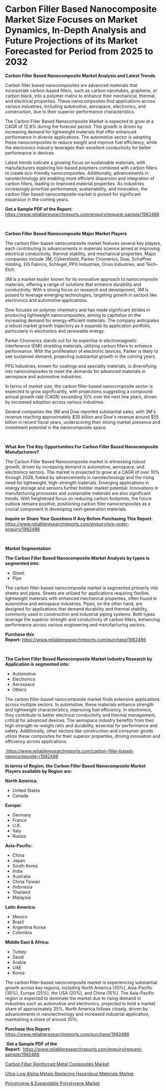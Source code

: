 <p><h1>Carbon Filler Based Nanocomposite Market Size Focuses on Market Dynamics, In-Depth Analysis and Future Projections of its Market Forecasted for Period from 2025 to 2032</h1></p><p><strong>Carbon Filler Based Nanocomposite Market Analysis and Latest Trends</strong></p>
<p><p>Carbon filler based nanocomposites are advanced materials that incorporate carbon-based fillers, such as carbon nanotubes, graphene, or carbon black, into a polymer matrix to enhance their mechanical, thermal, and electrical properties. These nanocomposites find applications across various industries, including automotive, aerospace, electronics, and construction, due to their superior performance characteristics.</p><p>The Carbon Filler Based Nanocomposite Market is expected to grow at a CAGR of 12.8% during the forecast period. This growth is driven by increasing demand for lightweight materials that offer enhanced performance in diverse applications. The automotive sector is adopting these nanocomposites to reduce weight and improve fuel efficiency, while the electronics industry leverages their excellent conductivity for better performance in devices.</p><p>Latest trends indicate a growing focus on sustainable materials, with manufacturers exploring bio-based polymers combined with carbon fillers to create eco-friendly nanocomposites. Additionally, advancements in nanotechnology are enabling more efficient dispersion and integration of carbon fillers, leading to improved material properties. As industries increasingly prioritize performance, sustainability, and innovation, the carbon filler based nanocomposite market is poised for significant expansion in the coming years.</p></p>
<p><strong>Get a Sample PDF of the Report:&nbsp;</strong> <a href="https://www.reliableresearchreports.com/enquiry/request-sample/1982486?utm_campaign=37&utm_medium=2&utm_source=Github&utm_content=ia&utm_term=04022025&utm_id=carbon-filler-based-nanocomposite">https://www.reliableresearchreports.com/enquiry/request-sample/1982486</a></p>
<p>&nbsp;</p>
<p><strong>Carbon Filler Based Nanocomposite Major Market Players</strong></p>
<p><p>The carbon filler-based nanocomposite market features several key players, each contributing to advancements in materials science aimed at improving electrical conductivity, thermal stability, and mechanical properties. Major companies include 3M, Cybershield, Parker Chomerics, Dow, Schaffner Holding, EIS Fabrico, Schlegel, PPG Industries, Orion Industries, and Tech-Etch.</p><p>3M is a market leader known for its innovative approach to nanocomposite materials, offering a range of solutions that enhance durability and conductivity. With a strong focus on research and development, 3M is poised to leverage emerging technologies, targeting growth in sectors like electronics and automotive applications.</p><p>Dow focuses on polymer chemistry and has made significant strides in producing lightweight nanocomposites, aiming to capitalize on the increasing demand for energy-efficient materials. The company anticipates a robust market growth trajectory as it expands its application portfolio, particularly in electronics and renewable energy.</p><p>Parker Chomerics stands out for its expertise in electromagnetic interference (EMI) shielding materials, utilizing carbon fillers to enhance performance. With the proliferation of electronic devices, Parker is likely to see sustained demand, projecting substantial growth in the coming years.</p><p>PPG Industries, known for coatings and specialty materials, is diversifying into nanocomposites to meet the demands for advanced materials in aerospace and automotive industries. </p><p>In terms of market size, the carbon filler-based nanocomposite sector is expected to grow significantly, with projections suggesting a compound annual growth rate (CAGR) exceeding 10% over the next few years, driven by increased adoption across various industries.</p><p>Several companies like 3M and Dow reported substantial sales, with 3M's revenue reaching approximately $35 billion and Dow's revenue around $55 billion in recent fiscal years, underscoring their strong market presence and investment potential in the nanocomposite space.</p></p>
<p>&nbsp;</p>
<p><strong>What Are The Key Opportunities For Carbon Filler Based Nanocomposite Manufacturers?</strong></p>
<p><p>The Carbon Filler Based Nanocomposite market is witnessing robust growth, driven by increasing demand in automotive, aerospace, and electronics sectors. The market is projected to grow at a CAGR of over 10% through 2028, fueled by advancements in nanotechnology and the rising need for lightweight, high-strength materials. Emerging applications in energy storage and sensors further bolster market potential. Innovations in manufacturing processes and sustainable materials are also significant trends. With heightened focus on reducing carbon footprints, the future outlook remains positive, positioning carbon filler nanocomposites as a crucial component in developing next-generation materials.</p></p>
<p><strong>Inquire or Share Your Questions If Any Before Purchasing This Report:</strong> <a href="https://www.reliableresearchreports.com/enquiry/pre-order-enquiry/1982486?utm_campaign=37&utm_medium=2&utm_source=Github&utm_content=ia&utm_term=04022025&utm_id=carbon-filler-based-nanocomposite">https://www.reliableresearchreports.com/enquiry/pre-order-enquiry/1982486</a></p>
<p>&nbsp;</p>
<p><strong>Market Segmentation</strong></p>
<p><strong>The Carbon Filler Based Nanocomposite Market Analysis by types is segmented into:</strong></p>
<p><ul><li>Sheet</li><li>Pipe</li></ul></p>
<p><p>The carbon filler-based nanocomposite market is segmented primarily into sheets and pipes. Sheets are utilized for applications requiring flexible, lightweight materials with enhanced mechanical properties, often found in automotive and aerospace industries. Pipes, on the other hand, are designed for applications that demand durability and thermal stability, commonly used in construction and industrial piping systems. Both types leverage the superior strength and conductivity of carbon fillers, enhancing performance across various engineering and manufacturing sectors.</p></p>
<p><strong>Purchase this Report:&nbsp;</strong><a href="https://www.reliableresearchreports.com/purchase/1982486?utm_campaign=37&utm_medium=2&utm_source=Github&utm_content=ia&utm_term=04022025&utm_id=carbon-filler-based-nanocomposite">https://www.reliableresearchreports.com/purchase/1982486</a></p>
<p>&nbsp;</p>
<p><strong>The Carbon Filler Based Nanocomposite Market Industry Research by Application is segmented into:</strong></p>
<p><ul><li>Automotive</li><li>Electronics</li><li>Aerospace</li><li>Others</li></ul></p>
<p><p>The carbon filler-based nanocomposite market finds extensive applications across multiple sectors. In automotive, these materials enhance strength and lightweight characteristics, improving fuel efficiency. In electronics, they contribute to better electrical conductivity and thermal management, critical for advanced devices. The aerospace industry benefits from their high strength-to-weight ratio and durability, essential for performance and safety. Additionally, other sectors like construction and consumer goods utilize these composites for their superior properties, driving innovation and efficiency across applications.</p></p>
<p><a href="https://www.reliableresearchreports.com/carbon-filler-based-nanocomposite-r1982486?utm_campaign=37&utm_medium=2&utm_source=Github&utm_content=ia&utm_term=04022025&utm_id=carbon-filler-based-nanocomposite">&nbsp;https://www.reliableresearchreports.com/carbon-filler-based-nanocomposite-r1982486</a></p>
<p><strong>In terms of Region, the Carbon Filler Based Nanocomposite Market Players available by Region are:</strong></p>
<p>
    <p> <strong> North America: </strong>
        <ul>
            <li>United States</li>
            <li>Canada</li>
        </ul>
        </p> 
    <p> <strong> Europe: </strong>
        <ul>
            <li>Germany</li>
            <li>France</li>
            <li>U.K.</li>
            <li>Italy</li>
            <li>Russia</li>
        </ul>
        </p> 
    <p> <strong> Asia-Pacific: </strong>
        <ul>
            <li>China</li>
            <li>Japan</li>
            <li>South Korea</li>
            <li>India</li>
            <li>Australia</li>
            <li>China Taiwan</li>
            <li>Indonesia</li>
            <li>Thailand</li>
            <li>Malaysia</li>
        </ul>
        </p> 
    <p> <strong> Latin America: </strong>
        <ul>
            <li>Mexico</li>
            <li>Brazil</li>
            <li>Argentina Korea</li>
            <li>Colombia</li>
        </ul>
        </p> 
    <p> <strong> Middle East & Africa: </strong>
        <ul>
            <li>Turkey</li>
            <li>Saudi</li>
            <li>Arabia</li>
            <li>UAE</li>
            <li>Korea</li>
        </ul>
    </p>
    </p>
<p><p>The carbon filler-based nanocomposite market is experiencing substantial growth across key regions, including North America (30%), Asia-Pacific (35%), Europe (25%), the USA (20%), and China (15%). The Asia-Pacific region is expected to dominate the market due to rising demand in industries such as automotive and electronics, projected to hold a market share of approximately 35%. North America follows closely, driven by advancements in nanotechnology and increased industrial application, maintaining a share of around 30%.</p></p>
<p><strong>Purchase this Report: </strong><a href="https://www.reliableresearchreports.com/purchase/1982486?utm_campaign=37&utm_medium=2&utm_source=Github&utm_content=ia&utm_term=04022025&utm_id=carbon-filler-based-nanocomposite">https://www.reliableresearchreports.com/purchase/1982486</a></p>
<p>&nbsp;<strong>Get a Sample PDF of the Report:&nbsp;&nbsp;</strong><a href="https://www.reliableresearchreports.com/enquiry/request-sample/1982486?utm_campaign=37&utm_medium=2&utm_source=Github&utm_content=ia&utm_term=04022025&utm_id=carbon-filler-based-nanocomposite">https://www.reliableresearchreports.com/enquiry/request-sample/1982486</a></p>
<p><strong></strong></p>
<p><p><a href="https://github.com/wwwkeltoum/Market-Research-Report-List-5/blob/main/carbon-fiber-reinforced-metal-composites-market.md?utm_campaign=37&utm_medium=2&utm_source=Github&utm_content=ia&utm_term=04022025&utm_id=carbon-filler-based-nanocomposite">Carbon Fiber Reinforced Metal Composites Market</a></p><p><a href="https://github.com/scaseiargas/Market-Research-Report-List-1/blob/main/ultra-low-alpha-metals-replacing-hazardous-materials-market.md?utm_campaign=37&utm_medium=2&utm_source=Github&utm_content=ia&utm_term=04022025&utm_id=carbon-filler-based-nanocomposite">Ultra-Low Alpha Metals Replacing Hazardous Materials Market</a></p><p><a href="https://github.com/ngozudapshi/Market-Research-Report-List-1/blob/main/polystyrene-expandable-polystyrene-market.md?utm_campaign=37&utm_medium=2&utm_source=Github&utm_content=ia&utm_term=04022025&utm_id=carbon-filler-based-nanocomposite">Polystyrene & Expandable Polystyrene Market</a></p></p>
